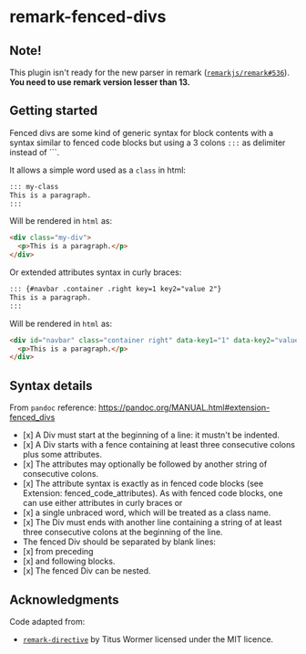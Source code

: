 # remark-fenced-divs

## Note!

This plugin isn't ready for the new parser in remark
([`remarkjs/remark#536`](https://github.com/remarkjs/remark/pull/536)).
**You need to use remark version lesser than 13.**

## Getting started

Fenced divs are some kind of generic syntax for block contents with a syntax
similar to fenced code blocks but using a 3 colons `:::` as delimiter instead of
\`\`\`.

It allows a simple word used as a `class` in html:

```md
::: my-class
This is a paragraph.
:::
```

Will be rendered in `html` as:

```html
<div class="my-div">
  <p>This is a paragraph.</p>
</div>
```

Or extended attributes syntax in curly braces:

```md
::: {#navbar .container .right key=1 key2="value 2"}
This is a paragraph.
:::
```

Will be rendered in `html` as:

```html
<div id="navbar" class="container right" data-key1="1" data-key2="value 2">
  <p>This is a paragraph.</p>
</div>
```

## Syntax details

From `pandoc` reference: <https://pandoc.org/MANUAL.html#extension-fenced_divs>

- \[x] A Div must start at the beginning of a line: it mustn't be indented.
- \[x] A Div starts with a fence containing at least three consecutive colons
  plus some attributes.
- \[x] The attributes may optionally be followed by another string of
  consecutive colons.
- \[x] The attribute syntax is exactly as in fenced code blocks (see Extension:
  fenced_code_attributes). As with fenced code blocks, one can use either
  attributes in curly braces or
- \[x] a single unbraced word, which will be treated as a class name.
- \[x] The Div must ends with another line containing a string of at least
  three consecutive colons at the beginning of the line.
- The fenced Div should be separated by blank lines:
- \[x] from preceding
- \[x] and following blocks.
- \[x] The fenced Div can be nested.

## Acknowledgments

Code adapted from:

- [`remark-directive`](https://github.com/remarkjs/remark-directive) by Titus
  Wormer licensed under the MIT licence.
